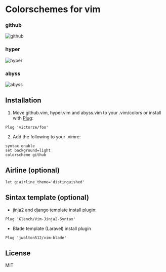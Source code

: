 # Colorschemes for vim

### github
![github](https://raw.githubusercontent.com/victorze/foo/master/img/foo-github.png)

### hyper
![hyper](https://raw.githubusercontent.com/victorze/foo/master/img/hyper.png)

### abyss
![abyss](https://raw.githubusercontent.com/victorze/foo/master/img/abyss.png)


## Installation
1. Move github.vim, hyper.vim and abyss.vim to your .vim/colors
or install with [Plug](https://github.com/junegunn/vim-plug):

```vim
Plug 'victorze/foo'
```

2. Add the following to your .vimrc:

```vim
syntax enable
set background=light
colorscheme github
```

## Airline (optional)

```vim
let g:airline_theme='distinguished'
```

## Sintax template (optional)

- jinja2 and django template install plugin:

```vim
Plug 'Glench/Vim-Jinja2-Syntax'
```

- Blade template (Laravel) install plugin
```vim
Plug 'jwalton512/vim-blade'
```

License
---
MIT

